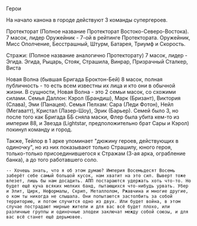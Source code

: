 Герои

  
   На начало канона в городе действуют 3 команды супергероев.
  
   Протекторат
   (Полное название Протекторат Востоко-Северо-Востока).
   7 масок, лидер Оружейник - 7-ой в рейтинге Протектората.
   Оружейник, Мисс Ополчение, Бесстрашный, Штурм, Батарея, Триумф и Скорость.
  
   Стражи:
   (Полное название аналогично Протекторату)
   7 масок, лидер - Эгида.
   Эгида, Рыцарь, Стояк, Страшила, Винрар, Призрачный Сталкер, Виста
  
   Новая Волна (бывшая Бригада Броктон-Бей)
   8 масок, полная публичность - то есть всем известны их лица и кто они в обычной жизни. В сущности, Новая Волна - это 2 семьи масок, со схожими силами.
   Семья Даллон: Кэрол (Брандиш), Марк (Бризант), Виктория (Слава), Эми (Панацея).
   Семья Пелхам: Сара (Леди Фотон), Нейл (Мегаватт), Кристал (Лазер-Шоу), Эрик (Барьер).
   Семей было 3, но после того как Бригада ББ сняла маски, Флер была убита кем-то из империи 88, и Звезда (Lightstar, предположительно брат Сары и Кэрол) покинул команду и город.
  
   Также, Тейлор в 1 арке упоминает "дюжину героев, действующих в одиночку", но из них показывают только Страшилу, юного героя, только-только присоединившегося к Стражам (3-ая арка, ограбление банка), а до того работавшего соло.



    -- Хочешь знать, что я об этом думаю? Империя Восемьдесят Восемь заберёт себе самый большой кусок, нам хватит на это сил. Выверт тоже влезет, лишь бы нам досадить. АПП постараются удержать хоть что-то. Но будет ещё куча всяких мелких банд, пытающихся что-нибудь урвать. Убер и Элит, Цирк, Неформалы, Скрип, Металлолом, Ржавчина и многие другие, о ком ты никогда не слышала. Они попытаются застолбить за собой территорию, и потом случится одно из двух. Или будет война, в этом случае пострадают мирные жители и для вас всё будет плохо, или различные группы и одиночные злодеи заключат между собой союзы, и для вас всё станет ещё дерьмовее.